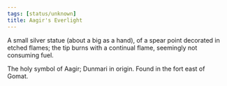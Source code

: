 ```yaml
---
tags: [status/unknown]
title: Aagir's Everlight
---
```


A small silver statue (about a big as a hand), of a spear point decorated in etched flames; the tip burns with a continual flame, seemingly not consuming fuel. 

The holy symbol of Aagir; Dunmari in origin. Found in the fort east of Gomat. 

